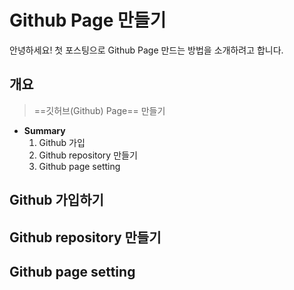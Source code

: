 
# Github Page 만들기



안녕하세요! 첫 포스팅으로 Github Page 만드는 방법을 소개하려고 합니다.

##  개요
> ==깃허브(Github) Page==  만들기
* **Summary**
	1. Github 가입
	2. Github repository 만들기
	3. Github page setting


## Github 가입하기




## Github repository 만들기



## Github page setting


<!--stackedit_data:
eyJoaXN0b3J5IjpbNDMzMjQ1NTM0LDI2MzI0MzMyOSwxNDcwMT
gwNzgzXX0=
-->